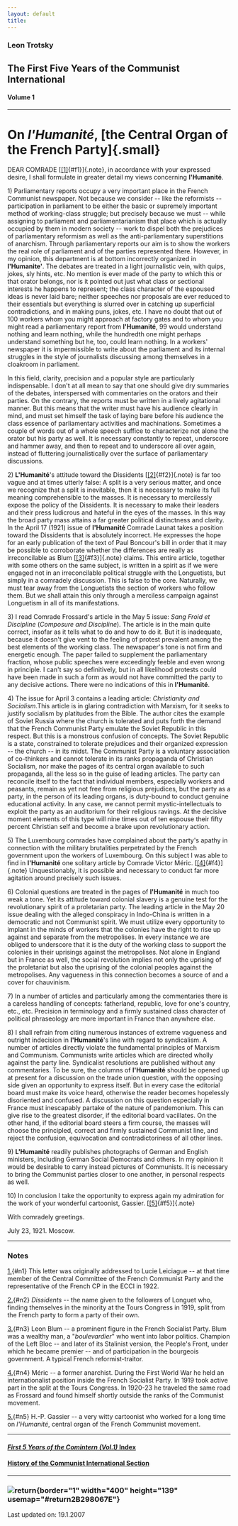 ```yaml
---
layout: default
title: 
---
```

### Leon Trotsky

## The First Five Years of the Communist International

#### Volume 1

------------------------------------------------------------------------

# On *l'Humanité*, [the Central Organ of the French Party]{.small}

DEAR COMRADE [[\[1\]](#n1){#f1}]{.note}, in accordance with your
expressed desire, I shall formulate in greater detail my views
concerning **l'Humanité**.

1\) Parliamentary reports occupy a very important place in the French
Communist newspaper. Not because we consider -- like the reformists --
participation in parliament to be either the basic or supremely
important method of working-class struggle; but precisely because we
must -- while assigning to parliament and parliamentarianism that place
which is actually occupied by them in modern society -- work to dispel
both the prejudices of parliamentary reformism as well as the
anti-parliamentary superstitions of anarchism. Through parliamentary
reports our aim is to show the workers the real role of parliament and
of the parties represented there. However, in my opinion, this
department is at bottom incorrectly organized in **l'Humanite'**. The
debates are treated in a light journalistic vein, with quips, jokes, sly
hints, etc. No mention is ever made of the party to which this or that
orator belongs, nor is it pointed out just what class or sectional
interests he happens to represent; the class character of the espoused
ideas is never laid bare; neither speeches nor proposals are ever
reduced to their essentials but everything is slurred over in catching
up superficial contradictions, and in making puns, jokes, etc. I have no
doubt that out of 100 workers whom you might approach at factory gates
and to whom you might read a parliamentary report from **l'Humanité**,
99 would understand nothing and learn nothing, while the hundredth one
might perhaps understand something but he, too, could learn nothing. In
a workers' newspaper it is impermissible to write about the parliament
and its internal struggles in the style of journalists discussing among
themselves in a cloakroom in parliament.

In this field, clarity, precision and a popular style are particularly
indispensable. I don't at all mean to say that one should give dry
summaries of the debates, interspersed with commentaries on the orators
and their parties. On the contrary, the reports must be written in a
lively agitational manner. But this means that the writer must have his
audience clearly in mind, and must set himself the task of laying bare
before his audience the class essence of parliamentary activities and
machinations. Sometimes a couple of words out of a whole speech suffice
to characterize not alone the orator but his party as well. It is
necessary constantly to repeat, underscore and hammer away, and then to
repeat and to underscore all over again, instead of fluttering
journalistically over the surface of parliamentary discussions.

2\) **L'Humanité**'s attitude toward the Dissidents
[[\[2\]](#n2){#f2}]{.note} is far too vague and at times utterly false:
A split is a very serious matter, and once we recognize that a split is
inevitable, then it is necessary to make its full meaning comprehensible
to the masses. It is necessary to mercilessly expose the policy of the
Dissidents. It is necessary to make their leaders and their press
ludicrous and hateful in the eyes of the masses. In this way the broad
party mass attains a far greater political distinctness and clarity. In
the April 17 (1921) issue of **l'Humanité** Comrade Launat takes a
position toward the Dissidents that is absolutely incorrect. He
expresses the hope for an early publication of the text of Paul
Boncour's bill in order that it may be possible to corroborate whether
the differences are really as irreconcilable as Blum
[[\[3\]](#n3){#f3}]{.note} claims. This entire article, together with
some others on the same subject, is written in a spirit as if we were
engaged not in an irreconcilable political struggle with the
Longuetists, but simply in a comradely discussion. This is false to the
core. Naturally, we must tear away from the Longuetists the section of
workers who follow them. But we shall attain this only through a
merciless campaign against Longuetism in all of its manifestations.

3\) I read Comrade Frossard's article in the May 5 issue: *Sang Froid et
Discipline* (*Composure and Discipline*). The article is in the main
quite correct, insofar as it tells what to do and how to do it. But it
is inadequate, because it doesn't give vent to the feeling of protest
prevalent among the best elements of the working class. The newspaper's
tone is not firm and energetic enough. The paper failed to supplement
the parliamentary fraction, whose public speeches were exceedingly
feeble and even wrong in principle. I can't say so definitively, but in
all likelihood protests could have been made in such a form as would not
have committed the party to any decisive actions. There were no
indications of this in **l'Humanité**.

4\) The issue for April 3 contains a leading article: *Christianity and
Socialism*.This article is in glaring contradiction with Marxism, for it
seeks to justify socialism by platitudes from the Bible. The author
cites the example of Soviet Russia where the church is tolerated and
puts forth the demand that the French Communist Party emulate the Soviet
Republic in this respect. But this is a monstrous confusion of concepts.
The Soviet Republic is a state, constrained to tolerate prejudices and
their organized expression -- the church -- in its midst. The Communist
Party is a voluntary association of co-thinkers and cannot tolerate in
its ranks propaganda of Christian Socialism, nor make the pages of its
central organ available to such propaganda, all the less so in the guise
of leading articles. The party can reconcile itself to the fact that
individual members, especially workers and peasants, remain as yet not
free from religious prejudices, but the party as a party, in the person
of its leading organs, is duty-bound to conduct genuine educational
activity. In any case, we cannot permit mystic-intellectuals to exploit
the party as an auditorium for their religious ravings. At the decisive
moment elements of this type will nine times out of ten espouse their
fifty percent Christian self and become a brake upon revolutionary
action.

5\) The Luxembourg comrades have complained about the party's apathy in
connection with the military brutalities perpetrated by the French
government upon the workers of Luxembourg. On this subject I was able to
find in **I'Humanité** one solitary article by Comrade Victor Méric.
[[\[4\]](#n4){#f4}]{.note} Unquestionably, it is possible and necessary
to conduct far more agitation around precisely such issues.

6\) Colonial questions are treated in the pages of **l'Humanité** in
much too weak a tone. Yet its attitude toward colonial slavery is a
genuine test for the revolutionary spirit of a proletarian party. The
leading article in the May 20 issue dealing with the alleged conspiracy
in Indo-China is written in a democratic and not Communist spirit. We
must utilize every opportunity to implant in the minds of workers that
the colonies have the right to rise up against and separate from the
metropolises. In every instance we are obliged to underscore that it is
the duty of the working class to support the colonies in their uprisings
against the metropolises. Not alone in England but in France as well,
the social revolution implies not only the uprising of the proletariat
but also the uprising of the colonial peoples against the metropolises.
Any vagueness in this connection becomes a source of and a cover for
chauvinism.

7\) In a number of articles and particularly among the commentaries
there is a careless handling of concepts: fatherland, republic, love for
one's country, etc., etc. Precision in terminology and a firmly
sustained class character of political phraseology are more important in
France than anywhere else.

8\) I shall refrain from citing numerous instances of extreme vagueness
and outright indecision in **l'Humanité**'s line with regard to
syndicalism. A number of articles directly violate the fundamental
principles of Marxism and Communism. Communists write articles which are
directed wholly against the party line. Syndicalist resolutions are
published without any commentaries. To be sure, the columns of
**l'Humanité** should be opened up at present for a discussion on the
trade union question, with the opposing side given an opportunity to
express itself. But in every case the editorial board must make its
voice heard, otherwise the reader becomes hopelessly disoriented and
confused. A discussion on this question especially in France must
inescapably partake of the nature of pandemonium. This can give rise to
the greatest disorder, if the editorial board vacillates. On the other
hand, if the editorial board steers a firm course, the masses will
choose the principled, correct and firmly sustained Communist line, and
reject the confusion, equivocation and contradictoriness of all other
lines.

9\) **L'Humanité** readily publishes photographs of German and English
ministers, including German Social Democrats and others. In my opinion
it would be desirable to carry instead pictures of Communists. It is
necessary to bring the Communist parties closer to one another, in
personal respects as well.

10\) In conclusion I take the opportunity to express again my admiration
for the work of your wonderful cartoonist, Gassier.
[[\[5\]](#n5){#f5}]{.note}

With comradely greetings.

July 23, 1921. Moscow.

------------------------------------------------------------------------

### Notes

[1.](#f1){#n1} This letter was originally addressed to Lucie Leiciague
-- at that time member of the Central Committee of the French Communist
Party and the representative of the French CP in the ECCI in 1922.

[2.](#f2){#n2} *Dissidents* -- the name given to the followers of
Longuet who, finding themselves in the minority at the Tours Congress in
1919, split from the French party to form a party of their own.

[3.](#f3){#n3} Leon Blum -- a prominent figure in the French Socialist
Party. Blum was a wealthy man, a "*boulevardier*" who went into labor
politics. Champion of the Left Bloc -- and later of its Stalinist
version, the People's Front, under which he became premier -- and of
participation in the bourgeois government. A typical French
reformist-traitor.

[4.](#f4){#n4} Méric -- a former anarchist. During the First World War
he held an internationalist position inside the French Socialist Party.
In 1919 took active part in the split at the Tours Congress. In 1920-23
he traveled the same road as Frossard and found himself shortly outside
the ranks of the Communist movement.

[5.](#f5){#n5} H.-P. Gassier -- a very witty cartoonist who worked for a
long time on *l'Humanité*, central organ of the French Communist
movement.

------------------------------------------------------------------------

#### [*First 5 Years of the Comintern (Vol.1)* Index](index.htm)

#### [History of the Communist International Section](../../../../history/international/comintern/1st-congress/index.htm)

------------------------------------------------------------------------

### ![return](../../works/return2.jpg){border="1" width="400" height="139" usemap="#return2B298067E"} 

Last updated on: 19.1.2007
